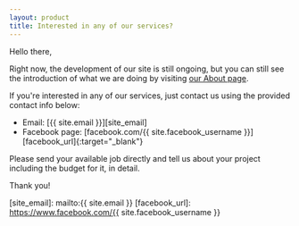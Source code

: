 ```yaml
---
layout: product
title: Interested in any of our services?
---
```


Hello there,

Right now, the development of our site is still ongoing, but you can still see the introduction of what we are doing by visiting [our About page][about_url].

If you're interested in any of our services, just contact us using the provided contact info below:

* Email: [{{ site.email }}][site_email]
* Facebook page: [facebook.com/{{ site.facebook_username }}][facebook_url]{:target="_blank"}

Please send your available job directly and tell us about your project including the budget for it, in detail.

Thank you!


[about_url]:    /about/
[site_email]:   mailto:{{ site.email }}
[facebook_url]: https://www.facebook.com/{{ site.facebook_username }}
